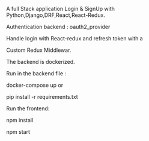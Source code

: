 A full Stack application Login & SignUp with Python,Django,DRF,React,React-Redux.

Authentication backend : oauth2_provider 

Handle login with React-redux and refresh token with a 

Custom Redux Middlewar. 

The backend is dockerized.

Run in the backend file :

docker-compose up or

pip install -r requirements.txt

Run the frontend:

npm install

npm start
